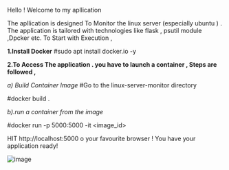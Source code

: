 Hello ! Welcome to my apllication 

The apllication is designed To Monitor the linux server (especially ubuntu ) . The application is tailored with technologies like flask , psutil module ,Dpcker etc.
To Start with Execution , 

**1.Install Docker** 
#sudo apt install docker.io -y 

**2.To Access The application . you have to launch a container , Steps are followed ,**

_a) Build Container Image_ 
#Go to the linux-server-monitor directory 

#docker build . 

_b).run a container from the image_ 

#docker run -p 5000:5000 -it <image_id>

HIT http://localhost:5000 o your favourite browser ! You have your application ready!

![image](https://github.com/prasad3936/Linux-server-monitor/assets/63768420/f3dfd400-cd0e-4568-9694-42d3475375c6)
